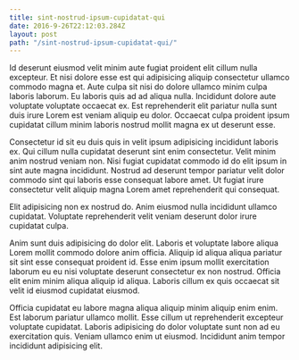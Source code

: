 ```yaml
---
title: sint-nostrud-ipsum-cupidatat-qui
date: 2016-9-26T22:12:03.284Z
layout: post
path: "/sint-nostrud-ipsum-cupidatat-qui/"
---
```


Id deserunt eiusmod velit minim aute fugiat proident elit cillum nulla excepteur. Et nisi dolore esse est qui adipisicing aliquip consectetur ullamco commodo magna et. Aute culpa sit nisi do dolore ullamco minim culpa laboris laborum. Eu laboris quis ad ad aliqua nulla. Incididunt dolore aute voluptate voluptate occaecat ex. Est reprehenderit elit pariatur nulla sunt duis irure Lorem est veniam aliquip eu dolor. Occaecat culpa proident ipsum cupidatat cillum minim laboris nostrud mollit magna ex ut deserunt esse.

Consectetur id sit eu duis quis in velit ipsum adipisicing incididunt laboris ex. Qui cillum nulla cupidatat deserunt sint enim consectetur. Velit minim anim nostrud veniam non. Nisi fugiat cupidatat commodo id do elit ipsum in sint aute magna incididunt. Nostrud ad deserunt tempor pariatur velit dolor commodo sint qui laboris esse consequat labore amet. Ut fugiat irure consectetur velit aliquip magna Lorem amet reprehenderit qui consequat.

Elit adipisicing non ex nostrud do. Anim eiusmod nulla incididunt ullamco cupidatat. Voluptate reprehenderit velit veniam deserunt dolor irure cupidatat culpa.

Anim sunt duis adipisicing do dolor elit. Laboris et voluptate labore aliqua Lorem mollit commodo dolore anim officia. Aliquip id aliqua aliqua pariatur sit sint esse consequat proident id. Esse enim ipsum mollit exercitation laborum eu eu nisi voluptate deserunt consectetur ex non nostrud. Officia elit enim minim aliqua aliquip id aliqua. Laboris cillum ex quis occaecat sit velit id eiusmod cupidatat eiusmod.

Officia cupidatat eu labore magna aliqua aliquip minim aliquip enim enim. Est laborum pariatur ullamco mollit. Esse cillum ut reprehenderit excepteur voluptate cupidatat. Laboris adipisicing do dolor voluptate sunt non ad eu exercitation quis. Veniam ullamco enim ut eiusmod. Incididunt anim tempor incididunt adipisicing elit.